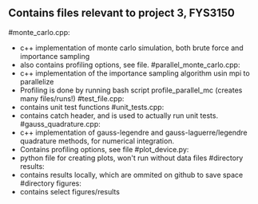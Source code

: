 ## Contains files relevant to project 3, FYS3150

#monte_carlo.cpp:
  - c++ implementation of monte carlo simulation, both brute force and importance sampling
  - also contains profiling options, see file.
#parallel_monte_carlo.cpp:
  - c++ implementation of the importance sampling algorithm usin mpi to parallelize
  - Profiling is done by running bash script profile_parallel_mc (creates many files/runs!)
#test_file.cpp:
  - contains unit test functions
#unit_tests.cpp:
  - contains catch header, and is used to actually run unit tests.
#gauss_quadrature.cpp:
  - c++ implementation of gauss-legendre and gauss-laguerre/legendre quadrature
    methods, for numerical integration.
  - Contains profiling options, see file
#plot_device.py:
  - python file for creating plots, won't run without data files
#directory results:
  - contains results locally, which are ommited on github to save space
#directory figures:
 -  contains select figures/results
